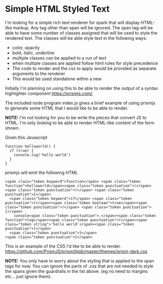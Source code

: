 # Simple HTML Styled Text

I'm looking for a simple rich text renderer for spark that will display HTML-like markup.  Any tag other than span will be ignored.  The span tag will be able to have some number of classes assigned that will be used to style the rendered text.  The classes will be able style text in the following ways:

* color, opacity
* bold, italic, underline
* multiple classes can be applied to a run of text
* when multiple classes are applied follow html rules for style precedence
* The code to render and the css to apply would be provided as separate arguments to the renderer
* This would be used standalone within a new 

Initially I'm planning on using this to be able to render the output of a syntax highlighter component https://prismjs.com/.

The included node program index.js gives a brief example of using prismjs to generate some HTML that I would like to be able to render.

**NOTE:** I'm not looking for you to be write the pieces that convert JS to HTML.  I'm only looking to be able to render HTML-like content of the form shown.

Given this Javascript

```
function helloworld() {
  if (true) {
    console.log('hello world')
  }
}  
```

prismjs will emit the following HTML

```
<span class="token keyword">function</span> <span class="token function">helloworld</span><span class="token punctuation">(</span><span class="token punctuation">)</span> <span class="token punctuation">{</span>
  <span class="token keyword">if</span> <span class="token punctuation">(</span><span class="token boolean">true</span><span class="token punctuation">)</span> <span class="token punctuation">{</span>
    console<span class="token punctuation">.</span><span class="token function">log</span><span class="token punctuation">(</span><span class="token string">'hello world'</span><span class="token punctuation">)</span>
  <span class="token punctuation">}</span>
<span class="token punctuation">}</span>  
```

This is an example of the CSS I'd like to be able to render.  https://github.com/PrismJS/prism/blob/master/themes/prism-dark.css

**NOTE:** You only have to worry about the styling that is applied to the span tags for now.  You can ignore the parts of .css that are not needed to style the spans given the guardrails in the list above. (eg no need to margins etc... just ignore them).




